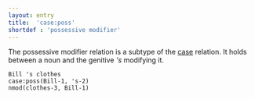 ```yaml
---
layout: entry
title:  'case:poss'
shortdef : 'possessive modifier'
---
```


The possessive modifier relation is a subtype of the [case]()
relation. It holds between a noun and the genitive *'s* modifying it.

~~~ sdparse
Bill 's clothes
case:poss(Bill-1, 's-2)
nmod(clothes-3, Bill-1)
~~~
